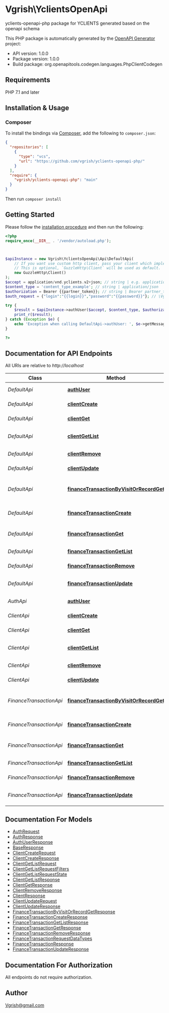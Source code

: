 # Vgrish\YclientsOpenApi

yclients-openapi-php package for YCLIENTS generated based on the openapi schema

This PHP package is automatically generated by the [OpenAPI Generator](https://openapi-generator.tech) project:

- API version: 1.0.0
- Package version: 1.0.0
- Build package: org.openapitools.codegen.languages.PhpClientCodegen

## Requirements

PHP 7.1 and later

## Installation & Usage

### Composer

To install the bindings via [Composer](http://getcomposer.org/), add the following to `composer.json`:

```json
{
  "repositories": [
    {
      "type": "vcs",
      "url": "https://github.com/vgrish/yclients-openapi-php/"
    }
  ],
  "require": {
    "vgrish/yclients-openapi-php": "main"
  }
}
```

Then run `composer install`

## Getting Started

Please follow the [installation procedure](#installation--usage) and then run the following:

```php
<?php
require_once(__DIR__ . '/vendor/autoload.php');



$apiInstance = new Vgrish\YclientsOpenApi\Api\DefaultApi(
    // If you want use custom http client, pass your client which implements `GuzzleHttp\ClientInterface`.
    // This is optional, `GuzzleHttp\Client` will be used as default.
    new GuzzleHttp\Client()
);
$accept = application/vnd.yclients.v2+json; // string | e.g. application/vnd.yclients.v2+json
$content_type = 'content_type_example'; // string | application/json
$authorization = Bearer {{partner_token}}; // string | Bearer partner_token
$auth_request = {"login":"{{login}}","password":"{{password}}"}; // \Vgrish\YclientsOpenApi\Model\AuthRequest | 

try {
    $result = $apiInstance->authUser($accept, $content_type, $authorization, $auth_request);
    print_r($result);
} catch (Exception $e) {
    echo 'Exception when calling DefaultApi->authUser: ', $e->getMessage(), PHP_EOL;
}

?>
```

## Documentation for API Endpoints

All URIs are relative to *http://localhost*

Class | Method | HTTP request | Description
------------ | ------------- | ------------- | -------------
*DefaultApi* | [**authUser**](docs/Api/DefaultApi.md#authuser) | **POST** /auth | Авторизовать пользователя
*DefaultApi* | [**clientCreate**](docs/Api/DefaultApi.md#clientcreate) | **POST** /clients/{company_id} | Добавить клиента
*DefaultApi* | [**clientGet**](docs/Api/DefaultApi.md#clientget) | **GET** /client/{company_id}/{id} | Получить клиента
*DefaultApi* | [**clientGetList**](docs/Api/DefaultApi.md#clientgetlist) | **POST** /company/{company_id}/clients/search | Получить список клиентов
*DefaultApi* | [**clientRemove**](docs/Api/DefaultApi.md#clientremove) | **DELETE** /client/{company_id}/{id} | Удалить клиента
*DefaultApi* | [**clientUpdate**](docs/Api/DefaultApi.md#clientupdate) | **PUT** /client/{company_id}/{id} | Редактировать клиента
*DefaultApi* | [**financeTransactionByVisitOrRecordGet**](docs/Api/DefaultApi.md#financetransactionbyvisitorrecordget) | **GET** /timetable/transactions/{company_id} | Получение транзакций по ID визита или записи
*DefaultApi* | [**financeTransactionCreate**](docs/Api/DefaultApi.md#financetransactioncreate) | **POST** /finance_transactions/{company_id} | Создание финансовой транзакции
*DefaultApi* | [**financeTransactionGet**](docs/Api/DefaultApi.md#financetransactionget) | **GET** /finance_transactions/{company_id}/{transaction_id} | Получение финансовой транзакции
*DefaultApi* | [**financeTransactionGetList**](docs/Api/DefaultApi.md#financetransactiongetlist) | **GET** /transactions/{company_id} | Получить транзакции
*DefaultApi* | [**financeTransactionRemove**](docs/Api/DefaultApi.md#financetransactionremove) | **DELETE** /finance_transactions/{company_id}/{transaction_id} | Удаление транзакции
*DefaultApi* | [**financeTransactionUpdate**](docs/Api/DefaultApi.md#financetransactionupdate) | **PUT** /finance_transactions/{company_id}/{transaction_id} | Обновление финансовой транзакции
*AuthApi* | [**authUser**](docs/Api/AuthApi.md#authuser) | **POST** /auth | Авторизовать пользователя
*ClientApi* | [**clientCreate**](docs/Api/ClientApi.md#clientcreate) | **POST** /clients/{company_id} | Добавить клиента
*ClientApi* | [**clientGet**](docs/Api/ClientApi.md#clientget) | **GET** /client/{company_id}/{id} | Получить клиента
*ClientApi* | [**clientGetList**](docs/Api/ClientApi.md#clientgetlist) | **POST** /company/{company_id}/clients/search | Получить список клиентов
*ClientApi* | [**clientRemove**](docs/Api/ClientApi.md#clientremove) | **DELETE** /client/{company_id}/{id} | Удалить клиента
*ClientApi* | [**clientUpdate**](docs/Api/ClientApi.md#clientupdate) | **PUT** /client/{company_id}/{id} | Редактировать клиента
*FinanceTransactionApi* | [**financeTransactionByVisitOrRecordGet**](docs/Api/FinanceTransactionApi.md#financetransactionbyvisitorrecordget) | **GET** /timetable/transactions/{company_id} | Получение транзакций по ID визита или записи
*FinanceTransactionApi* | [**financeTransactionCreate**](docs/Api/FinanceTransactionApi.md#financetransactioncreate) | **POST** /finance_transactions/{company_id} | Создание финансовой транзакции
*FinanceTransactionApi* | [**financeTransactionGet**](docs/Api/FinanceTransactionApi.md#financetransactionget) | **GET** /finance_transactions/{company_id}/{transaction_id} | Получение финансовой транзакции
*FinanceTransactionApi* | [**financeTransactionGetList**](docs/Api/FinanceTransactionApi.md#financetransactiongetlist) | **GET** /transactions/{company_id} | Получить транзакции
*FinanceTransactionApi* | [**financeTransactionRemove**](docs/Api/FinanceTransactionApi.md#financetransactionremove) | **DELETE** /finance_transactions/{company_id}/{transaction_id} | Удаление транзакции
*FinanceTransactionApi* | [**financeTransactionUpdate**](docs/Api/FinanceTransactionApi.md#financetransactionupdate) | **PUT** /finance_transactions/{company_id}/{transaction_id} | Обновление финансовой транзакции


## Documentation For Models

 - [AuthRequest](docs/Model/AuthRequest.md)
 - [AuthResponse](docs/Model/AuthResponse.md)
 - [AuthUserResponse](docs/Model/AuthUserResponse.md)
 - [BaseResponse](docs/Model/BaseResponse.md)
 - [ClientCreateRequest](docs/Model/ClientCreateRequest.md)
 - [ClientCreateResponse](docs/Model/ClientCreateResponse.md)
 - [ClientGetListRequest](docs/Model/ClientGetListRequest.md)
 - [ClientGetListRequestFilters](docs/Model/ClientGetListRequestFilters.md)
 - [ClientGetListRequestState](docs/Model/ClientGetListRequestState.md)
 - [ClientGetListResponse](docs/Model/ClientGetListResponse.md)
 - [ClientGetResponse](docs/Model/ClientGetResponse.md)
 - [ClientRemoveResponse](docs/Model/ClientRemoveResponse.md)
 - [ClientResponse](docs/Model/ClientResponse.md)
 - [ClientUpdateRequest](docs/Model/ClientUpdateRequest.md)
 - [ClientUpdateResponse](docs/Model/ClientUpdateResponse.md)
 - [FinanceTransactionByVisitOrRecordGetResponse](docs/Model/FinanceTransactionByVisitOrRecordGetResponse.md)
 - [FinanceTransactionCreateResponse](docs/Model/FinanceTransactionCreateResponse.md)
 - [FinanceTransactionGetListResponse](docs/Model/FinanceTransactionGetListResponse.md)
 - [FinanceTransactionGetResponse](docs/Model/FinanceTransactionGetResponse.md)
 - [FinanceTransactionRemoveResponse](docs/Model/FinanceTransactionRemoveResponse.md)
 - [FinanceTransactionRequestDataTypes](docs/Model/FinanceTransactionRequestDataTypes.md)
 - [FinanceTransactionResponse](docs/Model/FinanceTransactionResponse.md)
 - [FinanceTransactionUpdateResponse](docs/Model/FinanceTransactionUpdateResponse.md)


## Documentation For Authorization

All endpoints do not require authorization.

## Author

[Vgrish@gmail.com](mailto:vgrish@gmail.com)



